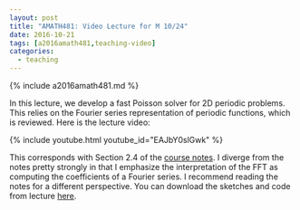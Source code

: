 ```yaml
---
layout: post
title: "AMATH481: Video Lecture for M 10/24"
date: 2016-10-21
tags: [a2016amath481,teaching-video]
categories:
  - teaching
---
```


{% include a2016amath481.md %}

In this lecture, we develop a fast Poisson solver
for 2D periodic problems. This relies on the Fourier
series representation of periodic functions, which
is reviewed. Here is the lecture video:

{% include youtube.html youtube_id="EAJbY0slGwk" %}

This corresponds with Section 2.4 of the 
[course notes](/teaching/courses/uw-amath-481-a-2016/resources/581-notes-kutz.pdf).
I diverge from the notes pretty strongly in that
I emphasize the interpretation of the FFT as computing
the coefficients of a Fourier series. I recommend
reading the notes for a different perspective. You can download
the sketches and code from lecture [here](/teaching/courses/uw-amath-481-a-2016/resources/lec-10-24.zip).
